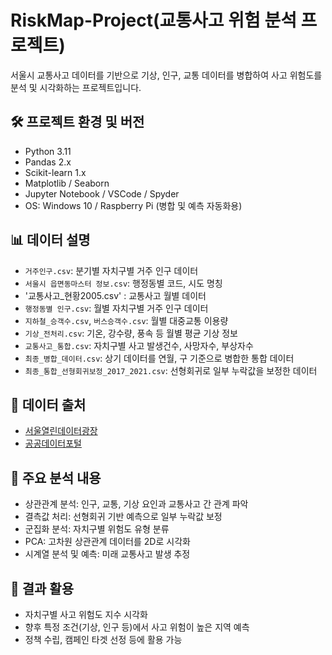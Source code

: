 # RiskMap-Project(교통사고 위험 분석 프로젝트)
서울시 교통사고 데이터를 기반으로 기상, 인구, 교통 데이터를 병합하여 사고 위험도를 분석 및 시각화하는 프로젝트입니다.

## 🛠 프로젝트 환경 및 버전
- Python 3.11
- Pandas 2.x
- Scikit-learn 1.x
- Matplotlib / Seaborn
- Jupyter Notebook / VSCode / Spyder
- OS: Windows 10 / Raspberry Pi (병합 및 예측 자동화용)

## 📊 데이터 설명
- `거주인구.csv`: 분기별 자치구별 거주 인구 데이터
- `서울시 읍면동마스터 정보.csv`: 행정동별 코드, 시도 명칭
- '교통사고_현황2005.csv' : 교통사고 월별 데이터
- `행정동별 인구.csv`: 월별 자치구별 거주 인구 데이터
- `지하철_승객수.csv`, `버스승객수.csv`: 월별 대중교통 이용량
- `기상_전처리.csv`: 기온, 강수량, 풍속 등 월별 평균 기상 정보
- `교통사고_통합.csv`: 자치구별 사고 발생건수, 사망자수, 부상자수
- `최종_병합_데이터.csv`: 상기 데이터를 연월, 구 기준으로 병합한 통합 데이터
- `최종_통합_선형회귀보정_2017_2021.csv`: 선형회귀로 일부 누락값을 보정한 데이터

## 📁 데이터 출처
- [서울열린데이터광장](https://data.seoul.go.kr/)
- [공공데이터포털](https://www.data.go.kr/)

## 📌 주요 분석 내용
- 상관관계 분석: 인구, 교통, 기상 요인과 교통사고 간 관계 파악
- 결측값 처리: 선형회귀 기반 예측으로 일부 누락값 보정
- 군집화 분석: 자치구별 위험도 유형 분류
- PCA: 고차원 상관관계 데이터를 2D로 시각화
- 시계열 분석 및 예측: 미래 교통사고 발생 추정

## 📎 결과 활용
- 자치구별 사고 위험도 지수 시각화
- 향후 특정 조건(기상, 인구 등)에서 사고 위험이 높은 지역 예측
- 정책 수립, 캠페인 타겟 선정 등에 활용 가능
